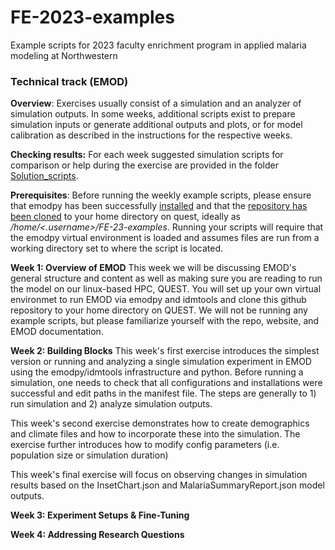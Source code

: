 # FE-2023-examples
Example scripts for 2023 faculty enrichment program in applied malaria modeling at Northwestern

### Technical track (EMOD)

**Overview**: 
Exercises usually consist of a simulation and an analyzer of simulation outputs. 
In some weeks, additional scripts exist to prepare simulation inputs or generate additional outputs and plots, or for model calibration as described in the instructions for the respective weeks.

**Checking results:**
For each week suggested simulation scripts for comparison or help during the exercise are provided in the folder [Solution_scripts](https://github.com/numalariamodeling/faculty-enrich-2022-examples/tree/main/Solution_scripts).

**Prerequisites**: 
Before running the weekly example scripts, please ensure that emodpy has been successfully [installed]((https://faculty-enrich-2022.netlify.app/modules/install-emod/))
and that the [repository has been cloned](https://docs.github.com/en/repositories/creating-and-managing-repositories/cloning-a-repository)
to your home directory on quest, ideally as _/home/<.username>/FE-23-examples_.
Running your scripts will require that the emodpy virtual environment is loaded and assumes files are run from a working directory set to where the script is located.

**Week 1: Overview of EMOD**
This week we will be discussing EMOD's general structure and content as well as making sure you are reading to run the model on our linux-based HPC, QUEST. You will set up your own virtual environmet to run EMOD via emodpy and idmtools and clone this github repository to your home directory on QUEST. We will not be running any example scripts, but please familiarize yourself with the repo, website, and EMOD documentation.

**Week 2: Building Blocks**
This week's first exercise introduces the simplest version or running and analyzing a single simulation experiment in EMOD using the emodpy/idmtools infrastructure and python. Before running a simulation, one needs to check that all configurations and installations were successful and edit paths in the manifest file. The steps are generally to 1) run simulation and 2) analyze simulation outputs. 

This week's second exercise demonstrates how to create demographics and climate files and how to incorporate these into the simulation. The exercise further introduces how to modify config parameters (i.e. population size or simulation duration)

This week's final exercise will focus on observing changes in simulation results based on the InsetChart.json and MalariaSummaryReport.json model outputs.

**Week 3: Experiment Setups & Fine-Tuning**

**Week 4: Addressing Research Questions**